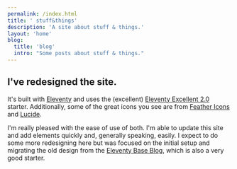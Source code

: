 ```yaml
---
permalink: /index.html
title: ' stuff&things'
description: 'A site about stuff & things.'
layout: 'home'
blog:
  title: 'blog'
  intro: "Some posts about stuff & things."
---
```


## I've redesigned the site.

It's built with [Eleventy](https://www.11ty.dev/) and uses the (excellent) [Eleventy Excellent 2.0](https://github.com/madrilene/eleventy-excellent) starter. Additionally, some of the great icons you see are from [Feather Icons](https://feathericons.com) and [Lucide](https://lucide.dev/).

I'm really pleased with the ease of use of both. I'm able to update this site and add elements quickly and, generally speaking, easily. I expect to do some more redesigning here but was focused on the initial setup and migrating the old design from the [Eleventy Base Blog](https://github.com/11ty/eleventy-base-blog), which is also a very good starter.

